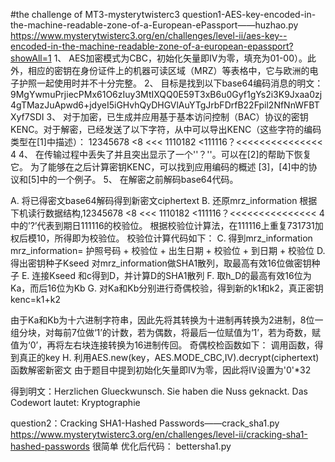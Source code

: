 #the challenge of MT3-mysterytwisterc3
question1-AES-key-encoded-in-the-machine-readable-zone-of-a-European-ePassport——huzhao.py
https://www.mysterytwisterc3.org/en/challenges/level-ii/aes-key--encoded-in-the-machine-readable-zone-of-a-european-epassport?showAll=1
1、	AES加密模式为CBC，初始化矢量即IV为零，填充为01-00）。此外，相应的密钥在身份证件上的机器可读区域（MRZ）等表格中，它与欧洲的电子护照一起使用时并不十分完整。
2、	目标是找到以下base64编码消息的明文：
9MgYwmuPrjiecPMx61O6zIuy3MtIXQQ0E59T3xB6u0Gyf1gYs2i3K9Jxaa0zj4gTMazJuApwd6+jdyeI5iGHvhQyDHGVlAuYTgJrbFDrfB22Fpil2NfNnWFBTXyf7SDI
3、	对于加密，已生成并应用基于基本访问控制（BAC）协议的密钥KENC。对于解密，已经发送了以下字符，从中可以导出KENC（这些字符的编码类型在[1]中描述）：
12345678 <8 <<< 1110182 <111116？<<<<<<<<<<<<<<< 4
4、	在传输过程中丢失了并且突出显示了一个''？''。可以在[2]的帮助下恢复它。
为了能够在之后计算密钥KENC，可以找到应用编码的概述
[3]，[4]中的协议和[5]中的一个例子。
5、	在解密之前解码base64代码。

A.	将已得密文base64解码得到新密文ciphertext
B.	还原mrz_information
根据下机读行数据结构,12345678 <8 <<< 1110182 <111116？<<<<<<<<<<<<<<< 4中的’?’代表到期日111116的校验位。
根据校验位计算法，在111116上重复731731加权后模10，所得即为校验位。
校验位计算代码如下：
C.	得到mrz_information
mrz_information= 护照号码 + 校验位 + 出生日期 + 校验位 + 到日期 + 校验位 
D.	得出密钥种子Kseed
对mrz_information做SHA1散列，取最高有效16位做密钥种子
E.	连接Kseed 和c得到D，并计算D的SHA1散列
F.	取h_D的最高有效16位为Ka，而后16位为Kb
G.	对Ka和Kb分别进行奇偶校验，得到新的k1和k2，真正密钥kenc=k1+k2
 
由于Ka和Kb为十六进制字符串，因此先将其转换为十进制再转换为2进制，8位一组分块，对每前7位做‘1’的计数，若为偶数，将最后一位赋值为‘1’，若为奇数，赋值为‘0’，再将左右块连接转换为16进制传回。
奇偶校检函数如下：
调用函数，得到真正的key
H.	利用AES.new(key，AES.MODE_CBC,IV).decrypt(ciphertext)函数解密新密文
由于题目中提到初始化矢量即IV为零，因此将IV设置为'0'*32
 
得到明文：Herzlichen Glueckwunsch. Sie haben die Nuss geknackt. Das Codewort lautet: Kryptographie

question2：Cracking SHA1-Hashed Passwords——crack_sha1.py
https://www.mysterytwisterc3.org/en/challenges/level-ii/cracking-sha1-hashed-passwords
很简单
优化后代码：
bettersha1.py
